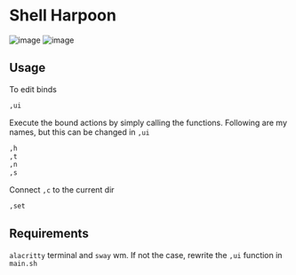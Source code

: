 # Shell Harpoon

![image](https://github.com/Valera6/dots/assets/91695523/dfb78d69-ab6c-4a90-8eaf-0b52eca5bd56)
![image](https://github.com/Valera6/dots/assets/91695523/b11d9485-322b-4238-8c4b-5106ee93324c)

## Usage
To edit binds
```sh
,ui
```

Execute the bound actions by simply calling the functions.
Following are my names, but this can be changed in `,ui`
```sh
,h
,t
,n
,s
```

Connect `,c` to the current dir
```sh
,set
```

## Requirements
`alacritty` terminal and `sway` wm.
If not the case, rewrite the `,ui` function in `main.sh`
